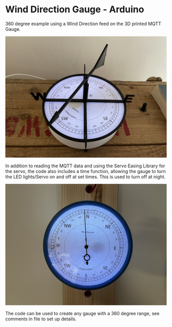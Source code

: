 # Wind Direction Gauge  - Arduino 

 360 degree example using a Wind Direction feed on the 3D printed MQTT Gauge. 
 
 
![Screen](https://github.com/ucl-casa-ce/WindDirGauge/blob/main/windvaneexample.JPG)

 
 In addition to reading the MQTT data and using the Servo Easing Library for the servo, the code also includes a time function, allowing the gauge to turn the LED lights/Servo on and off at set times. This is used to turn off at night.
 
 ![Screen](https://github.com/ucl-casa-ce/WindDirGauge/blob/main/winddirgaugeexample.JPG)
 
 The code can be used to create any gauge with a 360 degree range, see comments in file to set up details.
 
 
 
